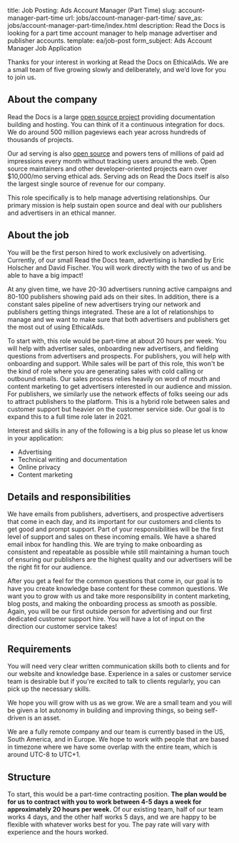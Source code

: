 title: Job Posting: Ads Account Manager (Part Time)
slug: account-manager-part-time
url: jobs/account-manager-part-time/
save_as: jobs/account-manager-part-time/index.html
description: Read the Docs is looking for a part time account manager to help manage advertiser and publisher accounts.
template: ea/job-post
form_subject: Ads Account Manager Job Application


Thanks for your interest in working at Read the Docs on EthicalAds.
We are a small team of five growing slowly and deliberately,
and we’d love for you to join us.


About the company
-----------------

Read the Docs is a large [open source project](https://github.com/readthedocs/readthedocs.org) providing documentation building and hosting.
You can think of it a continuous integration for docs.
We do around 500 million pageviews each year across hundreds of thousands of projects.

Our ad serving is also [open source](https://github.com/readthedocs/ethical-ad-server)
and powers tens of millions of paid ad impressions every month
without tracking users around the web.
Open source maintainers and other developer-oriented projects earn over $10,000/mo serving ethical ads.
Serving ads on Read the Docs itself is also the largest single source of revenue for our company.

This role specifically is to help manage advertising relationships.
Our primary mission is help sustain open source and deal with our publishers and advertisers in an ethical manner.


About the job
-------------

You will be the first person hired to work exclusively on advertising.
Currently, of our small Read the Docs team, advertising is handled by Eric Holscher and David Fischer.
You will work directly with the two of us and be able to have a big impact!

At any given time, we have 20-30 advertisers running active campaigns
and 80-100 publishers showing paid ads on their sites.
In addition, there is a constant sales pipeline of new advertisers trying our network
and publishers getting things integrated.
These are a lot of relationships to manage and we want to make sure
that both advertisers and publishers get the most out of using EthicalAds.

To start with, this role would be part-time at about 20 hours per week.
You will help with advertiser sales, onboarding new advertisers, and fielding questions from advertisers and prospects.
For publishers, you will help with onboarding and support.
While sales will be part of this role,
this won't be the kind of role where you are generating sales with cold calling or outbound emails.
Our sales process relies heavily on word of mouth and content marketing to get advertisers interested
in our audience and mission.
For publishers, we similarly use the network effects of folks seeing our ads to attract publishers to the platform.
This is a hybrid role between sales and customer support but heavier on the customer service side.
Our goal is to expand this to a full time role later in 2021.

Interest and skills in any of the following is a big plus so please let us know in your application:

* Advertising
* Technical writing and documentation
* Online privacy
* Content marketing


Details and responsibilities
----------------------------

We have emails from publishers, advertisers, and prospective advertisers that come in each day,
and its important for our customers and clients to get good and prompt support.
Part of your responsibilities will be the first level of support and sales on these incoming emails.
We have a shared email inbox for handling this.
We are trying to make onboarding as consistent and repeatable as possible
while still maintaining a human touch of ensuring our publishers are the highest quality
and our advertisers will be the right fit for our audience.

After you get a feel for the common questions that come in,
our goal is to have you create knowledge base content for these common questions.
We want you to grow with us and take more responsibility
in content marketing, blog posts, and making the onboarding process as smooth as possible.
Again, you will be our first outside person for advertising
and our first dedicated customer support hire.
You will have a lot of input on the direction our customer service takes!


Requirements
------------

You will need very clear written communication skills both to clients
and for our website and knowledge base.
Experience in a sales or customer service team is desirable
but if you're excited to talk to clients regularly, you can pick up the necessary skills.

We hope you will grow with us as we grow.
We are a small team and you will be given a lot autonomy in building and improving things,
so being self-driven is an asset.

We are a fully remote company and our team is currently based in the US, South America, and in Europe.
We hope to work with people that are based in timezone where we have some overlap with the entire team,
which is around UTC-8 to UTC+1.


Structure
---------

To start, this would be a part-time contracting position.
**The plan would be for us to contract with you to work between 4-5 days a week for approximately 20 hours per week.**
Of our existing team, half of our team works 4 days, and the other half works 5 days,
and we are happy to be flexible with whatever works best for you.
The pay rate will vary with experience and the hours worked.

